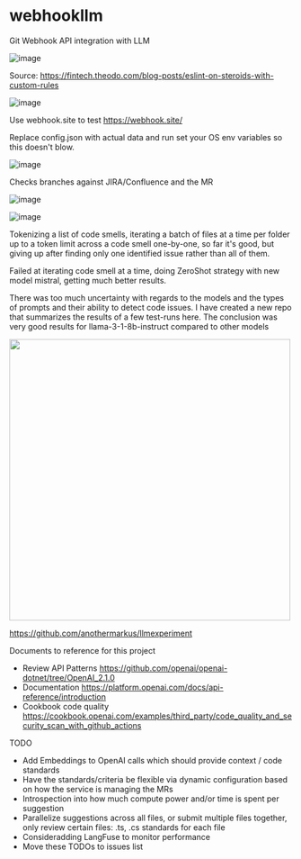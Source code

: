 # webhookllm
Git Webhook API integration with LLM

![image](https://github.com/user-attachments/assets/2dfea711-a684-480a-a102-78cea5b2dd95)

Source: https://fintech.theodo.com/blog-posts/eslint-on-steroids-with-custom-rules

![image](https://github.com/user-attachments/assets/ecb6f5fa-8089-474e-abc8-1d56109f4abf)


Use webhook.site to test https://webhook.site/

Replace config.json with actual data and run
set your OS env variables so this doesn't blow.


![image](https://github.com/user-attachments/assets/455d8892-cad4-4bf5-93ae-be170a4d1aff)


Checks branches against JIRA/Confluence and the MR

![image](https://github.com/user-attachments/assets/1dce6770-f473-4824-ac8f-0115ec0a9456)

![image](https://github.com/user-attachments/assets/9b92c494-0966-400f-8247-2c721ec69a49)

Tokenizing a list of code smells, iterating a batch of files at a time per folder up to a token limit across a code smell one-by-one, so far it's good, but giving up after finding only one identified issue rather than all of them.

Failed at iterating code smell at a time, doing ZeroShot strategy with new model mistral, getting much better results.

There was too much uncertainty with regards to the models and the types of prompts and their ability to detect code issues.
I have created a new repo that summarizes the results of a few test-runs here.  The conclusion was very good results for llama-3-1-8b-instruct compared to other models

<img src="https://github.com/user-attachments/assets/db6851c9-c30e-4671-bd85-518413e99d13" width="500" />


https://github.com/anothermarkus/llmexperiment



Documents to reference for this project
- Review API Patterns https://github.com/openai/openai-dotnet/tree/OpenAI_2.1.0
- Documentation https://platform.openai.com/docs/api-reference/introduction
- Cookbook code quality https://cookbook.openai.com/examples/third_party/code_quality_and_security_scan_with_github_actions


TODO
- Add Embeddings to OpenAI calls which should provide context / code standards
- Have the standards/criteria be flexible via dynamic configuration based on how the service is managing the MRs
- Introspection into how much compute power and/or time is spent per suggestion
- Parallelize suggestions across all files, or submit multiple files together, only review certain files: .ts, .cs  standards for each file
- Consideradding LangFuse to monitor performance
- Move these TODOs to issues list

